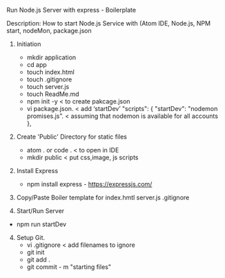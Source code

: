 Run Node.js Server with express - Boilerplate

Description: How to start Node.js Service with (Atom IDE, Node.js, NPM start, nodeMon, package.json


1) Initiation
    - mkdir application
    - cd app
    - touch index.html
    - touch .gitignore
    - touch server.js
    - touch ReadMe.md
    - npm init -y                               < to create pakcage.json
    - vi package.json.                          < add ‘startDev’
            "scripts": {
            "startDev": "nodemon promises.js”.  < assuming that nodemon is available for all accounts
            },

2)  Create 'Public' Directory for static files
    - atom .   or code .                        < to open in IDE
    - mkdir public                              < put css,image, js scripts

 2. Install Express

	- npm install express 		-	https://expressjs.com/

3. Copy/Paste Boiler template for
    index.hmtl
    server.js
    .gitignore

4.  Start/Run Server
  - npm run startDev


4.  Setup Git.
    - vi .gitignore                             < add filenames to ignore
    - git init
    - git add .
    - git commit - m "starting files"

